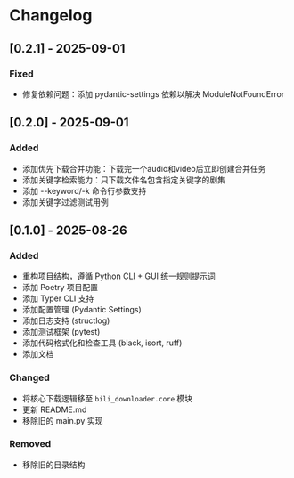# Changelog

## [0.2.1] - 2025-09-01

### Fixed

- 修复依赖问题：添加 pydantic-settings 依赖以解决 ModuleNotFoundError

## [0.2.0] - 2025-09-01

### Added

- 添加优先下载合并功能：下载完一个audio和video后立即创建合并任务
- 添加关键字检索能力：只下载文件名包含指定关键字的剧集
- 添加 --keyword/-k 命令行参数支持
- 添加关键字过滤测试用例

## [0.1.0] - 2025-08-26

### Added

- 重构项目结构，遵循 Python CLI + GUI 统一规则提示词
- 添加 Poetry 项目配置
- 添加 Typer CLI 支持
- 添加配置管理 (Pydantic Settings)
- 添加日志支持 (structlog)
- 添加测试框架 (pytest)
- 添加代码格式化和检查工具 (black, isort, ruff)
- 添加文档

### Changed

- 将核心下载逻辑移至 `bili_downloader.core` 模块
- 更新 README.md
- 移除旧的 main.py 实现

### Removed

- 移除旧的目录结构